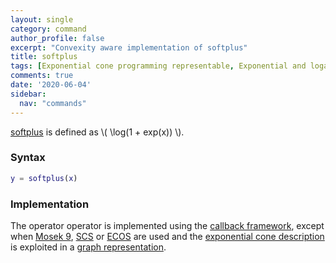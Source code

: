 ```yaml
---
layout: single
category: command
author_profile: false
excerpt: "Convexity aware implementation of softplus"
title: softplus
tags: [Exponential cone programming representable, Exponential and logarithmic functions]
comments: true
date: '2020-06-04'
sidebar:
  nav: "commands"
---
```


[softplus](/command/entropy) is defined as \\( \log(1 + exp(x)) \\).

### Syntax

````matlab
y = softplus(x)
````

### Implementation

The operator operator is implemented using the [callback framework](/tutorial/nonlinearoperatorscallback), except when [Mosek 9](/solver/mosek), [SCS](/solver/scs) or  [ECOS](/solver/ecos)  are used and the [exponential cone description](/tutorial/exponentialcone) is exploited in a [graph representation](/tutorial/nonlinearoperatorsgraphs).
